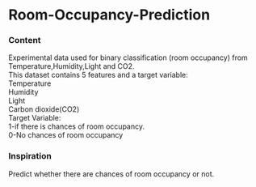 # Room-Occupancy-Prediction

### Content
Experimental data used for binary classification (room occupancy) from Temperature,Humidity,Light and CO2. \
This dataset contains 5 features and a target variable: \
Temperature \
Humidity \
Light \
Carbon dioxide(CO2) \
Target Variable: \
1-if there is chances of room occupancy. \
0-No chances of room occupancy

### Inspiration
Predict whether there are chances of room occupancy or not.
